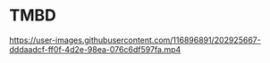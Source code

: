 # TMBD


https://user-images.githubusercontent.com/116896891/202925667-dddaadcf-ff0f-4d2e-98ea-076c6df597fa.mp4

